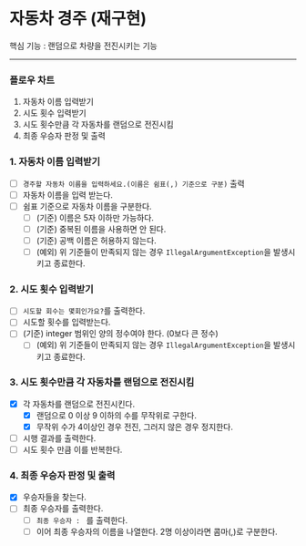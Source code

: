 # 자동차 경주 (재구현)

핵심 기능 : 랜덤으로 차량을 전진시키는 기능
***

### 플로우 차트

1. 자동차 이름 입력받기
2. 시도 횟수 입력받기
3. 시도 횟수만큼 각 자동차를 랜덤으로 전진시킴
4. 최종 우승자 판정 및 출력

### 1. 자동차 이름 입력받기

- [ ] `경주할 자동차 이름을 입력하세요.(이름은 쉼표(,) 기준으로 구분)` 출력
- [ ] 자동차 이름을 입력 받는다.
- [ ] 쉼표 기준으로 자동차 이름을 구분한다.
    - [ ] (기준) 이름은 5자 이하만 가능하다.
    - [ ] (기준) 중복된 이름을 사용하면 안 된다.
    - [ ] (기준) 공백 이름은 허용하지 않는다.
    - [ ] (예외) 위 기준들이 만족되지 않는 경우 `IllegalArgumentException`을 발생시키고 종료한다.

### 2. 시도 횟수 입력받기

- [ ] `시도할 회수는 몇회인가요?`를 출력한다.
- [ ] 시도할 횟수를 입력받는다.
-  [ ] (기준) integer 범위인 양의 정수여야 한다. (0보다 큰 정수)
    - [ ] (예외) 위 기준들이 만족되지 않는 경우 `IllegalArgumentException`을 발생시키고 종료한다.

### 3. 시도 횟수만큼 각 자동차를 랜덤으로 전진시킴

-[x] 각 자동차를 랜덤으로 전진시킨다.
    - [x] 랜덤으로 0 이상 9 이하의 수를 무작위로 구한다.
    - [x] 무작위 수가 4이상인 경우 전진, 그러지 않은 경우 정지한다.
- [ ] 시행 결과를 출력한다.
- [ ] 시도 횟수 만큼 이를 반복한다.

### 4. 최종 우승자 판정 및 출력

- [x] 우승자들을 찾는다.
- [ ] 최종 우승자를 출력한다.
    - [ ] `최종 우승자 : ` 를 출력한다.
    - [ ] 이어 최종 우승자의 이름을 나열한다. 2명 이상이라면 콤마(,)로 구분한다.